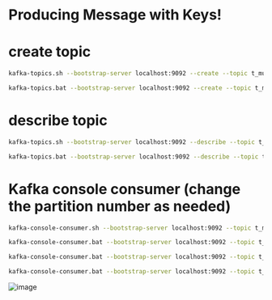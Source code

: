 # Producing Message with Keys!

# create topic
```sh
kafka-topics.sh --bootstrap-server localhost:9092 --create --topic t_multi_partitions --partitions 3 --replication-factor 1

kafka-topics.bat --bootstrap-server localhost:9092 --create --topic t_multi_partitions --partitions 3 --replication-factor 1
```

# describe topic
```sh
kafka-topics.sh --bootstrap-server localhost:9092 --describe --topic t_multi_partitions

kafka-topics.bat --bootstrap-server localhost:9092 --describe --topic t_multi_partitions
```

# Kafka console consumer (change the partition number as needed)
```sh
kafka-console-consumer.sh --bootstrap-server localhost:9092 --topic t_multi_partitions --offset earliest --partition 0

kafka-console-consumer.bat --bootstrap-server localhost:9092 --topic t_multi_partitions --offset earliest --partition 0

kafka-console-consumer.bat --bootstrap-server localhost:9092 --topic t_multi_partitions --offset earliest --partition 1

kafka-console-consumer.bat --bootstrap-server localhost:9092 --topic t_multi_partitions --offset earliest --partition 2
```

![image](https://user-images.githubusercontent.com/54174687/142462235-52bdafa7-8939-46a2-a21d-ebebdb29a516.png)
